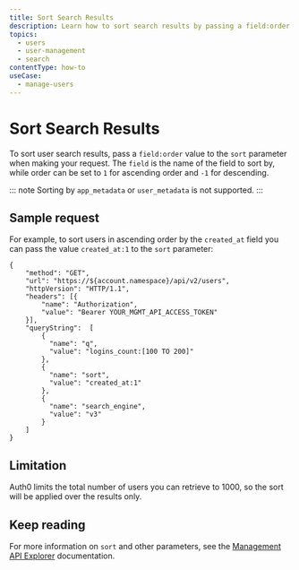 ```yaml
---
title: Sort Search Results
description: Learn how to sort search results by passing a field:order value to the sort parameter.
topics:
  - users
  - user-management
  - search
contentType: how-to 
useCase:
  - manage-users
---
```

# Sort Search Results

To sort user search results, pass a `field:order` value to the `sort` parameter when making your request. The `field` is the name of the field to sort by, while order can be set to `1` for ascending order and `-1` for descending. 

::: note
Sorting by `app_metadata` or `user_metadata` is not supported.
:::

## Sample request

For example, to sort users in ascending order by the `created_at` field you can pass the value `created_at:1` to the `sort` parameter:

```har
{
    "method": "GET",
    "url": "https://${account.namespace}/api/v2/users",
    "httpVersion": "HTTP/1.1",
    "headers": [{
        "name": "Authorization",
        "value": "Bearer YOUR_MGMT_API_ACCESS_TOKEN"
    }],
    "queryString":  [
        {
          "name": "q",
          "value": "logins_count:[100 TO 200]"
        },
        {
          "name": "sort",
          "value": "created_at:1"
        },
        {
          "name": "search_engine",
          "value": "v3"
        }
    ]
}
```

## Limitation

Auth0 limits the total number of users you can retrieve to 1000, so the sort will be applied over the results only.

## Keep reading

For more information on `sort` and other parameters, see the [Management API Explorer](/api/management/v2#!/users/get_users) documentation.

